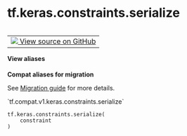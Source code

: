 <div itemscope itemtype="http://developers.google.com/ReferenceObject">
<meta itemprop="name" content="tf.keras.constraints.serialize" />
<meta itemprop="path" content="Stable" />
</div>

# tf.keras.constraints.serialize

<!-- Insert buttons and diff -->

<table class="tfo-notebook-buttons tfo-api nocontent" align="left">
<td>
  <a target="_blank" href="https://github.com/keras-team/keras/tree/v2.7.0/keras/constraints.py#L320-L322">
    <img src="https://www.tensorflow.org/images/GitHub-Mark-32px.png" />
    View source on GitHub
  </a>
</td>
</table>





<section class="expandable">
  <h4 class="showalways">View aliases</h4>
  <p>
<b>Compat aliases for migration</b>
<p>See
<a href="https://www.tensorflow.org/guide/migrate">Migration guide</a> for
more details.</p>
<p>`tf.compat.v1.keras.constraints.serialize`</p>
</p>
</section>

<pre class="devsite-click-to-copy prettyprint lang-py tfo-signature-link">
<code>tf.keras.constraints.serialize(
    constraint
)
</code></pre>



<!-- Placeholder for "Used in" -->
